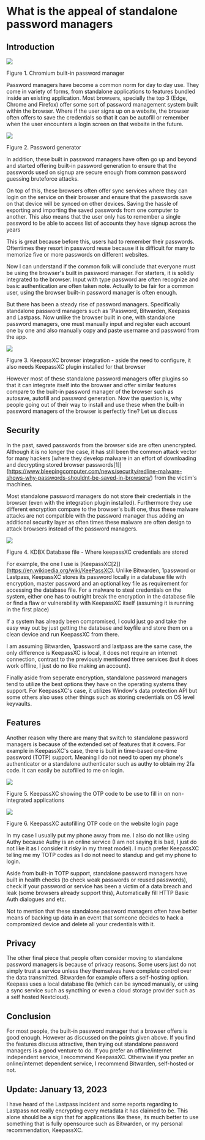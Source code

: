 # What is the appeal of standalone password managers

## Introduction


[![](images/password_manager_builtin_tmb.png)](images/password_manager_builtin.png)


Figure 1\. Chromium built\-in password manager


 Password managers have become a common norm for day to day use. They come in variety of forms, from standalone applications to features
 bundled inside an existing application. Most browsers, specially the top 3 (Edge, Chrome and Firefox) offer some sort of password management 
 system built within the browser. Where if the user signs up on a website, the browser often offers to save the credentials so that it can be 
 autofill or remember when the user encounters a login screen on that website in the future.
 


[![](images/password_generator_tmb.png)](images/password_generator.png)


Figure 2\. Password generator


 In addition, these built in password managers have often go up and beyond and started offering built\-in password generation to ensure that the passwords
 used on signup are secure enough from common password guessing bruteforce attacks.
 

 On top of this, these browsers often offer sync services where they can login on the service on their browser and ensure that the passwords
 save on that device will be synced on other devices. Saving the hassle of exporting and importing the saved passwords from one computer to another. 
 This also means that the user only has to remember a single password to be able to access list of accounts they have signup across the years

 This is great because before this, users had to remember their passwords. Oftentimes they resort in password reuse because it is difficult for
 many to memorize five or more passwords on different websites.
 

 Now I can understand if the common folk will conclude that everyone must be using the browser's built in password manager. For starters, it is solidly
 integrated to the browser. Input with type password are often recognize and basic authentication are often taken note. Actually to be fair for a common
 user, using the browser built\-in password manager is often enough.

 But there has been a steady rise of password managers. Specifically standalone password managers such as 1Password, Bitwarden, Keepass and Lastpass. Now unlike 
 the browser built in one, with standalone password managers, one must manually input and register each account one by one and also manually copy and paste
 username and password from the app.
 


[![](images/browser_integration_tmb.png)](images/browser_integration.png)


Figure 3\. KeepassXC browser integration \- aside the need to configure, it also needs KeepassXC plugin installed for that browser


 However most of these standalone password managers offer plugins so that it can integrate itself into the browser and offer similar features compare to the built\-in 
 password manager of the browser such as autosave, autofill and password generation. Now the question is, why people going out of their way to install and use these
 when the built\-in password managers of the browser is perfectly fine? Let us discuss

## Security

 In the past, saved passwords from the browser side are often unencrypted. Although it is no longer the case, it has still been the common attack vector for many 
 hackers [where they develop malware in 
 an effort of downloading and decrypting stored browser passwords\[1]](https://www.bleepingcomputer.com/news/security/redline-malware-shows-why-passwords-shouldnt-be-saved-in-browsers/) from the victim's machines.
 

 Most standalone password managers do not store their credentials in the browser (even with the integration plugin installed). Furthermore they use different encryption
 compare to the browser's built one, thus these malware attacks are not compatible with the password manager thus adding an additional security layer as often times
 these malware are often design to attack browsers instead of the password managers. 


[![](images/keepassdb.png)](images/keepassdb.png)


Figure 4\. KDBX Database file \- Where keepassXC credentials are stored


 For example, the one I use is [KeepassXC\[2]](https://en.wikipedia.org/wiki/KeePassXC). Unlike Bitwarden, 1password or Lastpass, KeepassXC stores
 its password locally in a database file with encryption, master password and an optional key file as requirement for accessing the database file. For a malware to steal credentials
 on the system, either one has to outright break the encryption in the database file or find a flaw or vulnerability with KeepassXC itself (assuming it is running in the first place)

 If a system has already been compromised, I could just go and take the easy way out by just getting the database and keyfile and store them on a clean device and run KeepassXC from there.

 I am assuming Bitwarden, 1password and lastpass are the same case, the only difference is KeepassXC is local, it does not require an internet connection, contrast to the previously mentioned 
 three services (but it does work offline, I just do no like making an account).
 

 Finally aside from seperate encryption, standalone password managers tend to utilize the best options they have on the operating systems they support. For KeepassXC's case, 
 it utilizes Window's data protection API but some others also uses other things such as storing credentials on OS level keyvaults.
 

## Features

 Another reason why there are many that switch to standalone password managers is because of the extended set of features that it covers. For example in KeepassXC's case, there is
 built in time\-based one\-time password (TOTP) support. Meaning I do not need to open my phone's authenticator or a standalone authenticator such as authy to obtain my 2fa code. It can easily be autofilled to me 
 on login.
 


[![](images/password_manager_with_builtin_2fa_tmb.png)](images/password_manager_with_builtin_2fa.png)


Figure 5\. KeepassXC showing the OTP code to be use to fill in on non\-integrated applications



[![](images/totp_autofill_tmb.png)](images/totp_autofill.png)


Figure 6\. KeepassXC autofilling OTP code on the website login page


 In my case I usually put my phone away from me. I also do not like using Authy because Authy is an online service (I am not saying it is bad, I just do not like it as I consider it 
 risky in my threat model). I much prefer KeepassXC telling me my TOTP codes as I do not need to standup and get my phone to login.
 

 Aside from built\-in TOTP support, standalone password managers have built in health checks (to check weak passwords or reused passwords), check if your password or service has been a victim 
 of a data breach and leak (some browsers already support this), Automatically fill HTTP Basic Auth dialogues and etc.
 

 Not to mention that these standalone password managers often have better means of backing up data in an event that someone decides to hack a compromized device and 
 delete all your credentials with it.
 

## Privacy

 The other final piece that people often consider moving to standalone password managers is because of privacy reasons. Some users just do not simply trust a service unless they themselves
 have complete control over the data transmitted. Bitwarden for example offers a self\-hosting option. Keepass uses a local database file (which can be synced manually, or using a sync service such 
 as syncthing or even a cloud storage provider such as a self hosted Nextcloud).
 

## Conclusion

 For most people, the built\-in password manager that a browser offers is good enough. However as discussed on the points given above. If you find the features discuss attractive, then
 trying out standalone password managers is a good venture to do. If you prefer an offline/internet independent service, I recommend KeepassXC. Otherwise if you prefer an online/internet dependent service, I
 recommend Bitwarden, self\-hosted or not.
 

## Update: January 13, 2023


 I have heard of the Lastpass incident and some reports regarding to Lastpass not really encrypting every metadata it has claimed to be. This alone should be a sign that for applications like these, its much better
 to use something that is fully opensource such as Bitwarden, or my personal recommendation, KeepassXC.
 


